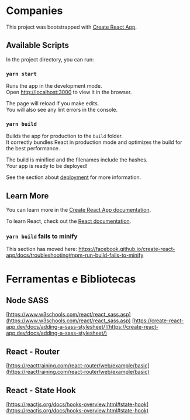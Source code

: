 # Companies

This project was bootstrapped with [Create React App](https://github.com/facebook/create-react-app).

## Available Scripts

In the project directory, you can run:

### `yarn start`

Runs the app in the development mode.<br />
Open [http://localhost:3000](http://localhost:3000) to view it in the browser.

The page will reload if you make edits.<br />
You will also see any lint errors in the console.

### `yarn build`

Builds the app for production to the `build` folder.<br />
It correctly bundles React in production mode and optimizes the build for the best performance.

The build is minified and the filenames include the hashes.<br />
Your app is ready to be deployed!

See the section about [deployment](https://facebook.github.io/create-react-app/docs/deployment) for more information.

## Learn More

You can learn more in the [Create React App documentation](https://facebook.github.io/create-react-app/docs/getting-started).

To learn React, check out the [React documentation](https://reactjs.org/).

### `yarn build` fails to minify

This section has moved here: https://facebook.github.io/create-react-app/docs/troubleshooting#npm-run-build-fails-to-minify

# Ferramentas e Bibliotecas

## Node SASS
[https://www.w3schools.com/react/react_sass.asp](https://www.w3schools.com/react/react_sass.asp)
[https://create-react-app.dev/docs/adding-a-sass-stylesheet/](https://create-react-app.dev/docs/adding-a-sass-stylesheet/)

## React - Router
[https://reacttraining.com/react-router/web/example/basic](https://reacttraining.com/react-router/web/example/basic)

## React - State Hook
[https://reactjs.org/docs/hooks-overview.html#state-hook](https://reactjs.org/docs/hooks-overview.html#state-hook)